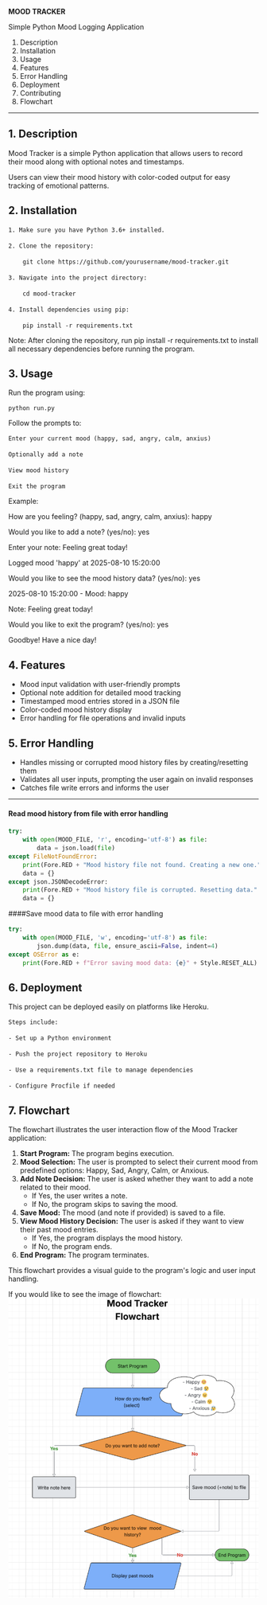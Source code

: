 **MOOD TRACKER**

Simple Python Mood Logging Application

1. Description
2. Installation
3. Usage
4. Features
5. Error Handling
6. Deployment
7. Contributing
8. Flowchart

---

## 1. Description
Mood Tracker is a simple Python application that allows users to record their mood along with optional notes and timestamps. 

Users can view their mood history with color-coded output for easy tracking of emotional patterns.

## 2. Installation
    1. Make sure you have Python 3.6+ installed.

    2. Clone the repository:

        git clone https://github.com/yourusername/mood-tracker.git

    3. Navigate into the project directory:

        cd mood-tracker

    4. Install dependencies using pip:

        pip install -r requirements.txt

 Note: After cloning the repository, run pip install -r requirements.txt to install all necessary dependencies before running the program.

## 3. Usage
Run the program using:

    python run.py

Follow the prompts to:

    Enter your current mood (happy, sad, angry, calm, anxius)

    Optionally add a note
    
    View mood history
    
    Exit the program

Example:

How are you feeling? (happy, sad, angry, calm, anxius): happy

Would you like to add a note? (yes/no): yes

Enter your note: Feeling great today!

Logged mood 'happy' at 2025-08-10 15:20:00

Would you like to see the mood history data? (yes/no): yes

2025-08-10 15:20:00 - Mood: happy

Note: Feeling great today!

Would you like to exit the program? (yes/no): yes

Goodbye! Have a nice day!

## 4. Features
- Mood input validation with user-friendly prompts
- Optional note addition for detailed mood tracking
- Timestamped mood entries stored in a JSON file
- Color-coded mood history display
- Error handling for file operations and invalid inputs

## 5. Error Handling
- Handles missing or corrupted mood history files by creating/resetting them
- Validates all user inputs, prompting the user again on invalid responses
- Catches file write errors and informs the user
------------------------------------------------------------------------------------------
#### Read mood history from file with error handling

```python
try:
    with open(MOOD_FILE, 'r', encoding='utf-8') as file:
        data = json.load(file)
except FileNotFoundError:
    print(Fore.RED + "Mood history file not found. Creating a new one." + Style.RESET_ALL)
    data = {}
except json.JSONDecodeError:
    print(Fore.RED + "Mood history file is corrupted. Resetting data." + Style.RESET_ALL)
    data = {}
```


####Save mood data to file with error handling
```python
try:
    with open(MOOD_FILE, 'w', encoding='utf-8') as file:
        json.dump(data, file, ensure_ascii=False, indent=4)
except OSError as e:
    print(Fore.RED + f"Error saving mood data: {e}" + Style.RESET_ALL)
```


## 6. Deployment
This project can be deployed easily on platforms like Heroku.

    Steps include:

    - Set up a Python environment

    - Push the project repository to Heroku

    - Use a requirements.txt file to manage dependencies

    - Configure Procfile if needed

## 7. Flowchart

The flowchart illustrates the user interaction flow of the Mood Tracker application:

1. **Start Program:** The program begins execution.
2. **Mood Selection:** The user is prompted to select their current mood from predefined options: Happy, Sad, Angry, Calm, or Anxious.
3. **Add Note Decision:** The user is asked whether they want to add a note related to their mood.
    - If Yes, the user writes a note.
    - If No, the program skips to saving the mood.
4. **Save Mood:** The mood (and note if provided) is saved to a file.
5. **View Mood History Decision:** The user is asked if they want to view their past mood entries.
    - If Yes, the program displays the mood history.
    - If No, the program ends.
6. **End Program:** The program terminates.

This flowchart provides a visual guide to the program's logic and user input handling.

If you would like to see the image of flowchart:
![Flowchart](flowchart-mood_tracker.png)
